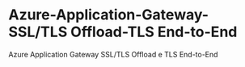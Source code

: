 # Azure-Application-Gateway-SSL/TLS Offload-TLS End-to-End
 Azure Application Gateway SSL/TLS Offload e TLS End-to-End
